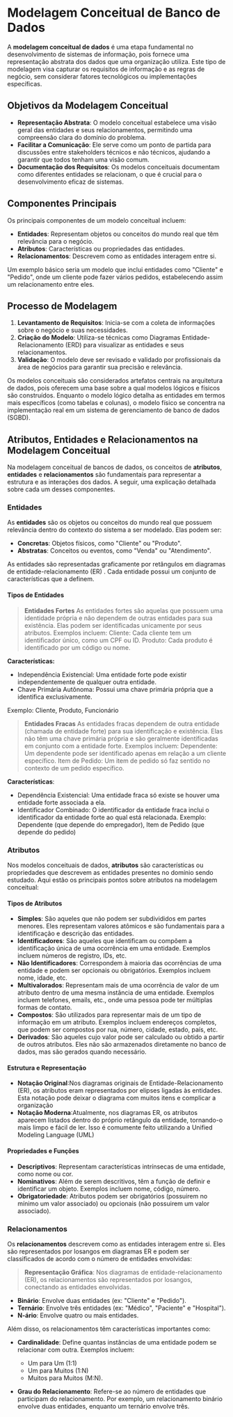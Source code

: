 # Modelagem Conceitual de Banco de Dados

A **modelagem conceitual de dados** é uma etapa fundamental no desenvolvimento de sistemas de informação, pois fornece uma representação abstrata dos dados que uma organização utiliza. 
Este tipo de modelagem visa capturar os requisitos de informação e as regras de negócio, sem considerar fatores tecnológicos ou implementações específicas.

## Objetivos da Modelagem Conceitual

- **Representação Abstrata**: O modelo conceitual estabelece uma visão geral das entidades e seus relacionamentos, permitindo uma compreensão clara do domínio do problema.
- **Facilitar a Comunicação**: Ele serve como um ponto de partida para discussões entre stakeholders técnicos e não técnicos, ajudando a garantir que todos tenham uma visão comum.
- **Documentação dos Requisitos**: Os modelos conceituais documentam como diferentes entidades se relacionam, o que é crucial para o desenvolvimento eficaz de sistemas.

## Componentes Principais

Os principais componentes de um modelo conceitual incluem:

- **Entidades**: Representam objetos ou conceitos do mundo real que têm relevância para o negócio.
- **Atributos**: Características ou propriedades das entidades.
- **Relacionamentos**: Descrevem como as entidades interagem entre si.

Um exemplo básico seria um modelo que inclui entidades como "Cliente" e "Pedido", onde um cliente pode fazer vários pedidos, estabelecendo assim um relacionamento entre eles.

## Processo de Modelagem

1. **Levantamento de Requisitos**: Inicia-se com a coleta de informações sobre o negócio e suas necessidades.
2. **Criação do Modelo**: Utiliza-se técnicas como Diagramas Entidade-Relacionamento (ERD) para visualizar as entidades e seus relacionamentos.
3. **Validação**: O modelo deve ser revisado e validado por profissionais da área de negócios para garantir sua precisão e relevância.

Os modelos conceituais são considerados artefatos centrais na arquitetura de dados, pois oferecem uma base sobre a qual modelos lógicos e físicos são construídos. 
Enquanto o modelo lógico detalha as entidades em termos mais específicos (como tabelas e colunas), o modelo físico se concentra na implementação real em um sistema de gerenciamento de banco de dados (SGBD).

## Atributos, Entidades e Relacionamentos na Modelagem Conceitual

Na modelagem conceitual de bancos de dados, os conceitos de **atributos**, **entidades** e **relacionamentos** são fundamentais para representar a estrutura e as interações dos dados. 
A seguir, uma explicação detalhada sobre cada um desses componentes.

### Entidades

As **entidades** são os objetos ou conceitos do mundo real que possuem relevância dentro do contexto do sistema a ser modelado. Elas podem ser:

- **Concretas**: Objetos físicos, como "Cliente" ou "Produto".
- **Abstratas**: Conceitos ou eventos, como "Venda" ou "Atendimento".

As entidades são representadas graficamente por retângulos em diagramas de entidade-relacionamento (ER) . Cada entidade possui um conjunto de características que a definem.

#### **Tipos de Entidades**
> **Entidades Fortes**
As entidades fortes são aquelas que possuem uma identidade própria e não dependem de outras entidades para sua existência. Elas podem ser identificadas unicamente por seus atributos. Exemplos incluem:
Cliente: Cada cliente tem um identificador único, como um CPF ou ID.
Produto: Cada produto é identificado por um código ou nome.

**Características:**
- Independência Existencial: Uma entidade forte pode existir independentemente de qualquer outra entidade.
- Chave Primária Autônoma: Possui uma chave primária própria que a identifica exclusivamente.

Exemplo: Cliente, Produto, Funcionário


> **Entidades Fracas**
As entidades fracas dependem de outra entidade (chamada de entidade forte) para sua identificação e existência. Elas não têm uma chave primária própria e são geralmente identificadas em conjunto com a entidade forte. Exemplos incluem:
Dependente: Um dependente pode ser identificado apenas em relação a um cliente específico.
Item de Pedido: Um item de pedido só faz sentido no contexto de um pedido específico.

**Características**:
- Dependência Existencial: Uma entidade fraca só existe se houver uma entidade forte associada a ela.
- Identificador Combinado: O identificador da entidade fraca inclui o identificador da entidade forte ao qual está relacionada.
Exemplo: Dependente (que depende do empregador), Item de Pedido (que depende do pedido)

### Atributos

Nos modelos conceituais de dados, **atributos** são características ou propriedades que descrevem as entidades presentes no domínio sendo estudado. Aqui estão os principais pontos sobre atributos na modelagem conceitual:

#### **Tipos de Atributos**
- **Simples**: São aqueles que não podem ser subdivididos em partes menores. Eles representam valores atômicos e são fundamentais para a identificação e descrição das entidades.
- **Identificadores**: São aqueles que identificam ou compõem a identificação única de uma ocorrência em uma entidade. Exemplos incluem números de registro, IDs, etc.
- **Não Identificadores**: Correspondem à maioria das ocorrências de uma entidade e podem ser opcionais ou obrigatórios. Exemplos incluem nome, idade, etc.
- **Multivalorados**: Representam mais de uma ocorrência de valor de um atributo dentro de uma mesma instância de uma entidade. Exemplos incluem telefones, emails, etc., onde uma pessoa pode ter múltiplas formas de contato.
- **Compostos**: São utilizados para representar mais de um tipo de informação em um atributo. Exemplos incluem endereços completos, que podem ser compostos por rua, número, cidade, estado, país, etc.
- **Derivados**: São aqueles cujo valor pode ser calculado ou obtido a partir de outros atributos. Eles não são armazenados diretamente no banco de dados, mas são gerados quando necessário.

#### Estrutura e Representação

- **Notação Original**:Nos diagramas originais de Entidade-Relacionamento (ER), os atributos eram representados por elipses ligadas às entidades. Esta notação pode deixar o diagrama com muitos itens e complicar a organização
- **Notação Moderna**:Atualmente, nos diagramas ER, os atributos aparecem listados dentro do próprio retângulo da entidade, tornando-o mais limpo e fácil de ler. Isso é comumente feito utilizando a Unified Modeling Language (UML)

#### Propriedades e Funções

- **Descriptivos**: Representam características intrínsecas de uma entidade, como nome ou cor.
- **Nominativos**: Além de serem descritivos, têm a função de definir e identificar um objeto. Exemplos incluem nome, código, número.
- **Obrigatoriedade**: Atributos podem ser obrigatórios (possuirem no mínimo um valor associado) ou opcionais (não possuirem um valor associado).
  
### Relacionamentos

Os **relacionamentos** descrevem como as entidades interagem entre si. Eles são representados por losangos em diagramas ER e podem ser classificados de acordo com o número de entidades envolvidas:

> **Representação Gráfica**:
Nos diagramas de entidade-relacionamento (ER), os relacionamentos são representados por losangos, conectando as entidades envolvidas.

- **Binário**: Envolve duas entidades (ex: "Cliente" e "Pedido").
- **Ternário**: Envolve três entidades (ex: "Médico", "Paciente" e "Hospital").
- **N-ário**: Envolve quatro ou mais entidades.

Além disso, os relacionamentos têm características importantes como:

- **Cardinalidade**: Define quantas instâncias de uma entidade podem se relacionar com outra. Exemplos incluem:
  - Um para Um (1:1)
  - Um para Muitos (1:N)
  - Muitos para Muitos (M:N).

- **Grau do Relacionamento**: Refere-se ao número de entidades que participam do relacionamento. Por exemplo, um relacionamento binário envolve duas entidades, enquanto um ternário envolve três.

